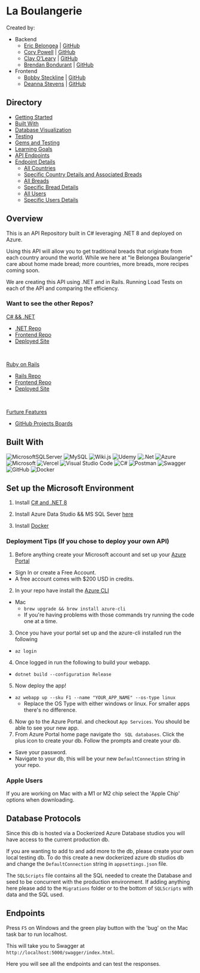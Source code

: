 # La Boulangerie

Created by: 
- Backend 
  - [Eric Belongea](https://www.linkedin.com/in/eric-belongea/) | [GitHub](https://github.com/EricBelongea)
  - [Cory Powell](https://www.linkedin.com/in/coryrpow/) | [GitHub](https://github.com/coryrpow)
  - [Clay O'Leary](https://www.linkedin.com/in/john-clay-oleary/) | [GitHub](https://github.com/Captainlearyo)
  - [Brendan Bondurant](https://www.linkedin.com/in/brendanbondurant/) | [GitHub](https://github.com/brendan-bondurant)
- Frontend
  - [Bobby Steckline](https://www.linkedin.com/in/rsteckline/) | [GitHub](https://github.com/rsteckline)
  - [Deanna Stevens](https://www.linkedin.com/in/deanna-sofia-stevens/) | [GitHub](https://github.com/dsstevens)

## Directory
- [Getting Started]()
- [Built With]()
- [Database Visualization]()
- [Testing]()
- [Gems and Testing ]()
- [Learning Goals]()
- [API Endpoints]()
- [Endpoint Details]()
  - [All Countries]()
  - [Specific Country Details and Associated Breads]()
  - [All Breads]()
  - [Specific Bread Details]()
  - [All Users]()
  - [Specific Users Details]()
 
## Overview

This is an API Repository built in C# leveraging .NET 8 and deployed on Azure. 

Using this API will allow you to get traditional breads that originate from each country around the world. While we here at "le Belongea Boulangerie" care about home made bread; more countries, more breads, more recipes coming soon. 

We are creating this API using .NET and in Rails. Running Load Tests on each of the API and comparing the efficiency. 

### Want to see the other Repos?

<u> C# && .NET </u>
  - [.NET Repo](https://github.com/2308-Bread/dotnet-bread-be)
  - [Frontend Repo](https://github.com/2308-Bread/dotnet-bread-fe)
  - [Deployed Site](https://dotnet-laboulangerie.vercel.app/)

<br>

<u> Ruby on Rails </u>
  - [Rails Repo](https://github.com/2308-Bread/rails_bread_be)
  - [Frontend Repo](https://github.com/2308-Bread/rails_bread_fe)
  - [Deployed Site](https://laboulangerie.vercel.app/)

<br>

<u>Furture Features</u>
 - [GitHub Projects Boards](https://github.com/orgs/2308-Bread/projects/1/views/1)

## Built With
![MicrosoftSQLServer](https://img.shields.io/badge/Microsoft%20SQL%20Server-CC2927?style=for-the-badge&logo=microsoft%20sql%20server&logoColor=white)
![MySQL](https://img.shields.io/badge/mysql-%2300f.svg?style=for-the-badge&logo=mysql&logoColor=white)
![Wiki.js](https://img.shields.io/badge/wiki.js-%231976D2.svg?style=for-the-badge&logo=wikidotjs&logoColor=white)
![Udemy](https://img.shields.io/badge/Udemy-A435F0?style=for-the-badge&logo=Udemy&logoColor=white)
![.Net](https://img.shields.io/badge/.NET-5C2D91?style=for-the-badge&logo=.net&logoColor=white)
![Azure](https://img.shields.io/badge/azure-%230072C6.svg?style=for-the-badge&logo=microsoftazure&logoColor=white)
![Microsoft](https://img.shields.io/badge/Microsoft-0078D4?style=for-the-badge&logo=microsoft&logoColor=white)
![Vercel](https://img.shields.io/badge/vercel-%23000000.svg?style=for-the-badge&logo=vercel&logoColor=white)
![Visual Studio Code](https://img.shields.io/badge/Visual%20Studio%20Code-0078d7.svg?style=for-the-badge&logo=visual-studio-code&logoColor=white)
![C#](https://img.shields.io/badge/c%23-%23239120.svg?style=for-the-badge&logo=csharp&logoColor=white)
![Postman](https://img.shields.io/badge/Postman-FF6C37?style=for-the-badge&logo=postman&logoColor=white)
![Swagger](https://img.shields.io/badge/-Swagger-%23Clojure?style=for-the-badge&logo=swagger&logoColor=white)
![GitHub](https://img.shields.io/badge/github-%23121011.svg?style=for-the-badge&logo=github&logoColor=white)
![Docker](https://img.shields.io/badge/docker-%230db7ed.svg?style=for-the-badge&logo=docker&logoColor=white)

<!-- <p align="center">

  <img src="https://camo.githubusercontent.com/cf8ce03b1f86674dc94383197d84300f128723ed5aeb13a2ff67fa710b219dbc/68747470733a2f2f646576656c6f7065722e6665646f726170726f6a6563742e6f72672f7374617469632f6c6f676f2f6373686172702e706e67" width="100">
  <img src="https://miro.medium.com/v2/resize:fit:4800/format:webp/0*84ceNnue3KaNVoDs" width="175">
  <img src="https://a0.anyrgb.com/pngimg/832/512/docker-logo-gitlab-software-repository-continuous-integration-software-build-readme-repository-docker-software-deployment-nodejs-thumbnail.png" width= "100">
  <img src="https://styles.redditmedia.com/t5_2rkse/styles/communityIcon_yq8rp6c884y61.png" width= "100">
  <img src="https://avatars.githubusercontent.com/u/10251060?s=280&v=4" width= "100">
  <img src="https://pbs.twimg.com/profile_images/1326963467119575041/OTgxd3mt_400x400.jpg" width= "100">
  <img src="https://encrypted-tbn0.gstatic.com/images?q=tbn:ANd9GcTC-B_MIu5Th8IwEU6MZiitQUW5-_sbg_6ldOaldVQViWTjJ5YCWtFQcps_KVVMfBu0H8w&usqp=CAU" width= "100">
</p> -->

## Set up the Microsoft Environment 

1. Install [C# and .NET 8](https://dotnet.microsoft.com/en-us/download)

2. Install Azure Data Studio && MS SQL Sever [here](https://learn.microsoft.com/en-us/sql/azure-data-studio/download-azure-data-studio?view=sql-server-ver16)

3. Install [Docker](https://hub.docker.com/)


### Deployment Tips (If you chose to deploy your own API)
1.  Before anything create your Microsoft account and set up your [Azure Portal](https://azure.microsoft.com/en-us/get-started/azure-portal)
  - Sign In or create a Free Account.
  - A free account comes with $200 USD in credits.
2.  In your repo have install the [Azure CLI](https://learn.microsoft.com/en-us/cli/azure/install-azure-cli)
  - Mac
    - `brew upgrade && brew install azure-cli`
    - If you're having problems with those commands try running the code one at a time.
3.  Once you have your portal set up and the azure-cli installed run the following
  - `az login`
4.  Once logged in run the following to build your webapp.
  - `dotnet build --configuration Release`
5.  Now deploy the app!
  - `az webapp up --sku F1 --name "YOUR_APP_NAME" --os-type linux`
    - Replace the OS Type with either windows or linux. For smaller apps there's no difference.
6. Now go to the Azure Portal. and checkout `App Services`. You should be able to see your new app.
7. From Azure Portal home page navigate tho ` SQL databases`. Click the plus icon to create your db. Follow the prompts and create your db. 
  -  Save your password.
  - Navigate to your db, this will be your new `DefaultConnection` string in your repo.

### Apple Users

If you are working on Mac with a M1 or M2 chip select the 'Apple Chip' options when downloading.


## Database Protocols

Since this db is hosted via a Dockerized Azure Database studios you will have access to the current production db. 

If you are wanting to add to and add more to the db, please create your own local testing db. To do this create a new dockerized azure db studios db and change the `DefaultConnection` string in `appsettings.json` file.

The `SQLScripts` file contains all the SQL needed to create the Database and seed to be concurrent with the production environment. If adding anything here please add to the `Migrations` folder or to the bottom of `SQLScripts` with data and the SQL used. 

## Endpoints

Press `F5` on Windows and the green play button with the 'bug' on the Mac task bar to run localhost.

This will take you to Swagger at `http://localhost:5000/swagger/index.html`.

Here you will see all the endpoints and can test the responses. 
